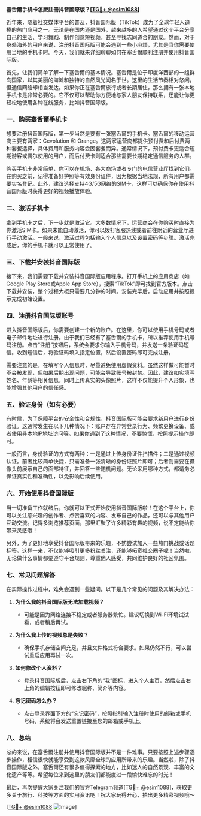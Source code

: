 **塞舌爾手机卡怎麽註冊抖音國際版？[[TG💪+ @esim1088](https://t.me/s/esim1088)]**

近年来，随着社交媒体平台的普及，抖音国际版（TikTok）成为了全球年轻人追捧的热门应用之一。无论是在国内还是国外，越来越多的人希望通过这个平台分享自己的生活、学习舞蹈、制作创意短视频，甚至寻找志同道合的朋友。然而，对于身处海外的用户来说，注册抖音国际版可能会遇到一些小麻烦，尤其是当你需要使用当地的手机卡时。今天，我们就来详细聊聊如何在塞舌爾顺利注册并使用抖音国际版。

首先，让我们简单了解一下塞舌爾的基本情况。塞舌爾是位于印度洋西部的一组群岛国家，以其美丽的海滩和独特的自然风光闻名于世。这里的生活节奏相对悠闲，但通信网络却相当发达。如果你正在塞舌爾旅行或者长期居住，那么拥有一张本地手机卡是非常必要的。它不仅可以帮助你方便地与家人朋友保持联系，还能让你更轻松地使用各种在线服务，比如抖音国际版。

### **一、购买塞舌爾手机卡**

想要注册抖音国际版，第一步当然是要有一张塞舌爾的手机卡。塞舌爾的移动运营商主要有两家：Cevolution 和 Orange。这两家运营商都提供预付费和后付费两种套餐选择，具体费用和服务内容会因套餐而异。通常情况下，预付费卡更适合短期游客或偶尔使用的用户，而后付费卡则适合那些需要长期稳定通信服务的人群。

购买手机卡非常简单，你可以在机场、各大商场或者专门的电信营业厅找到它们。在购买之前，记得准备好护照等有效身份证件，因为根据当地法规，所有用户都需要实名登记。此外，建议选择支持4G/5G网络的SIM卡，这样可以确保你在使用抖音国际版时获得更好的视频播放体验。

### **二、激活手机卡**

拿到手机卡之后，下一步就是激活它。大多数情况下，运营商会在你购买时直接为你激活SIM卡。如果未能自动激活，你可以拨打客服热线或者前往附近的营业厅进行手动激活。一般来说，激活过程包括输入个人信息以及设置密码等步骤。激活完成后，你的手机卡就可以正常使用了。

### **三、下载并安装抖音国际版**

接下来，我们需要下载并安装抖音国际版应用程序。打开手机上的应用商店（如Google Play Store或Apple App Store），搜索“TikTok”即可找到官方版本。点击下载并安装，整个过程大概只需要几分钟的时间。安装完毕后，启动应用并按照提示完成初始设置。

### **四、注册抖音国际版账号**

进入抖音国际版后，你需要创建一个新的账户。在这里，你可以使用手机号码或者电子邮件地址进行注册。由于我们已经有了塞舌爾的手机卡，所以推荐使用手机号码注册。点击“注册”按钮后，系统会要求你输入手机号码，并发送一条验证码短信。收到短信后，将验证码填入指定位置，然后设置密码即可完成注册。

需要注意的是，在填写个人信息时，尽量避免使用虚假资料。虽然这样做可能暂时不会被发现，但如果后期出现问题，可能会导致账号被封禁。因此，建议如实填写姓名、年龄等相关信息，同时上传真实的头像照片，这样不仅能提升个人形象，也能增强其他用户的信任感。

### **五、验证身份（如有必要）**

有时候，为了保障平台的安全性和合规性，抖音国际版可能会要求新用户进行身份验证。这通常发生在以下几种情况下：账户存在异常登录行为、频繁更换设备、或者使用非本地IP地址访问等。如果你遇到了这种情况，不要惊慌，按照提示操作即可。

一般而言，身份验证的方式有两种：一是通过上传身份证件扫描件；二是通过视频认证。前者比较简单快捷，只需准备一张清晰的身份证照片即可；后者则需要在摄像头前展示自己的面部特征，并回答一些随机问题。无论采用哪种方式，都请务必保证真实性和准确性，以免影响后续使用。

### **六、开始使用抖音国际版**

当一切准备工作就绪后，你就可以正式开始使用抖音国际版啦！在这个平台上，你可以关注感兴趣的创作者、点赞喜欢的内容、发布自己的作品，还可以与其他用户互动交流。记得多浏览推荐页面，那里汇聚了许多精彩有趣的视频，说不定能给你带来灵感哦！

另外，为了更好地享受抖音国际版带来的乐趣，不妨尝试加入一些热门挑战或话题标签。这样一来，不仅能够吸引更多粉丝关注，还能够拓宽社交圈子呢！当然啦，无论做什么事情都要遵守平台规则，尊重他人感受，共同维护良好的社区氛围。

### **七、常见问题解答**

在实际操作过程中，难免会遇到一些疑问。以下是几个常见的问题及其解决办法：

1. **为什么我的抖音国际版无法加载视频？**
   - 可能是因为网络连接不稳定或者服务器繁忙。建议切换到Wi-Fi环境试试看，或者稍后再试。
   
2. **为什么我上传的视频总是失败？**
   - 确保手机存储空间充足，并且文件格式符合要求。如果仍然不行，可以尝试重启应用再试一次。
   
3. **如何修改个人资料？**
   - 登录抖音国际版后，点击右下角的“我”图标，进入个人主页，然后点击右上角的编辑按钮即可修改昵称、简介等内容。

4. **忘记密码怎么办？**
   - 点击登录界面下方的“忘记密码”，按照指引输入注册时使用的邮箱或手机号码，系统将会发送重置链接至您的邮箱或手机上。

### **八、总结**

总的来说，在塞舌爾注册并使用抖音国际版并不是一件难事。只要按照上述步骤逐步操作，相信很快就能享受到这款风靡全球的应用所带来的乐趣。当然啦，除了抖音国际版之外，塞舌爾还有很多值得探索的地方，比如迷人的自然景观、丰富的文化遗产等等。希望每位来到这里的朋友们都能度过一段愉快难忘的时光！

最后，再次提醒大家关注我们的官方Telegram频道[[TG💪+ @esim1088](https://t.me/s/esim1088)]，获取更多关于旅行、科技等方面的实用资讯吧！祝大家玩得开心，拍出更多精彩视频哦～

[[TG💪+ @esim1088](https://t.me/s/esim1088) ![Image](https://i.postimg.cc/4NQfJmqS/Snipaste-2025-05-13-00-14-12.png)]
